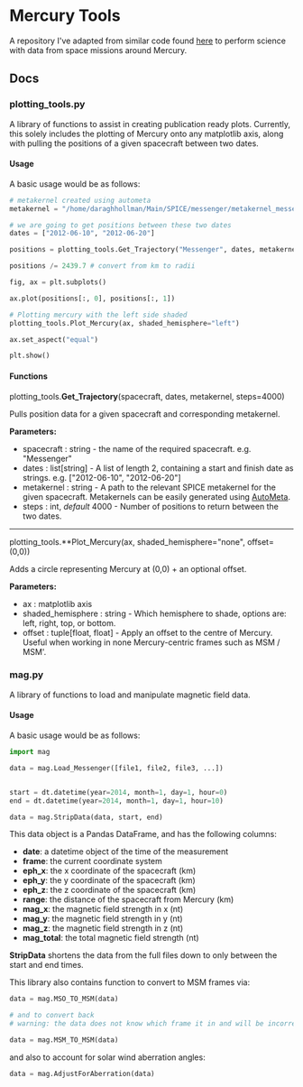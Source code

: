 # Mercury Tools

A repository I've adapted from similar code found [here](https://github.com/DIASPlanetary/MESSENGER_Tools) to perform science with data from space missions around Mercury.

## Docs

### plotting_tools.py

A library of functions to assist in creating publication ready plots. Currently, this solely includes the plotting of Mercury onto any matplotlib axis, along with pulling the positions of a given spacecraft between two dates.

#### Usage

A basic usage would be as follows:

```python
# metakernel created using autometa
metakernel = "/home/daraghhollman/Main/SPICE/messenger/metakernel_messenger.txt"

# we are going to get positions between these two dates
dates = ["2012-06-10", "2012-06-20"]

positions = plotting_tools.Get_Trajectory("Messenger", dates, metakernel)

positions /= 2439.7 # convert from km to radii

fig, ax = plt.subplots()

ax.plot(positions[:, 0], positions[:, 1])

# Plotting mercury with the left side shaded
plotting_tools.Plot_Mercury(ax, shaded_hemisphere="left")

ax.set_aspect("equal")

plt.show()
```

#### Functions

plotting_tools.**Get_Trajectory**(spacecraft, dates, metakernel, steps=4000)

Pulls position data for a given spacecraft and corresponding metakernel.

**Parameters:**
* spacecraft : string - the name of the required spacecraft. e.g. "Messenger"
* dates : list\[string\] - A list of length 2, containing a start and finish date as strings. e.g. \["2012-06-10", "2012-06-20"\]
* metakernel : string - A path to the relevant SPICE metakernel for the given spacecraft. Metakernels can be easily generated using [AutoMeta](https://github.com/mjrutala/AutoMeta).
* steps : int, *default* 4000 - Number of positions to return between the two dates. 

------------------------------------------------------------

plotting_tools.**Plot_Mercury(ax, shaded_hemisphere="none", offset=(0,0))

Adds a circle representing Mercury at (0,0) + an optional offset.

**Parameters:**
* ax : matplotlib axis
* shaded_hemisphere : string - Which hemisphere to shade, options are: left, right, top, or bottom.
* offset : tuple\[float, float\] - Apply an offset to the centre of Mercury. Useful when working in none Mercury-centric frames such as MSM / MSM'.

### mag.py

A library of functions to load and manipulate magnetic field data.

#### Usage

A basic usage would be as follows:

```python
import mag

data = mag.Load_Messenger([file1, file2, file3, ...])


start = dt.datetime(year=2014, month=1, day=1, hour=0)
end = dt.datetime(year=2014, month=1, day=1, hour=10)

data = mag.StripData(data, start, end)
```

This data object is a Pandas DataFrame, and has the following columns:

* **date**:  a datetime object of the time of the measurement
* **frame**: the current coordinate system
* **eph_x**: the x coordinate of the spacecraft (km)
* **eph_y**: the y coordinate of the spacecraft (km)
* **eph_z**: the z coordinate of the spacecraft (km)
* **range**: the distance of the spacecraft from Mercury (km)
* **mag_x**: the magnetic field strength in x (nt)
* **mag_y**: the magnetic field strength in y (nt)
* **mag_z**: the magnetic field strength in z (nt)
* **mag_total**: the total magnetic field strength (nt)

**StripData** shortens the data from the full files down to only between the start and end times. 

This library also contains function to convert to MSM frames via:

```python
data = mag.MSO_TO_MSM(data)

# and to convert back
# warning: the data does not know which frame it in and will be incorret if these actions are repeated

data = mag.MSM_TO_MSM(data)
```

and also to account for solar wind aberration angles:

```python
data = mag.AdjustForAberration(data)
```

